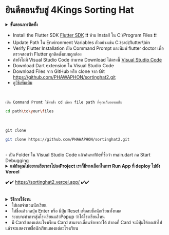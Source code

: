 

# ยินดีตอนรับสู่ 4Kings Sorting Hat #

<details>
  <summary><strong>ขั้นตอนการติดตั้ง</strong></summary>
</details>

- Install the Flutter SDK [Flutter SDK](https://docs.flutter.dev/get-started/install?gad_source=1&gclid=Cj0KCQjwhtWvBhD9ARIsAOP0GogcIUJGwVoTIPL7Ad6Xa_6qm17uYMxnl_B6hxnsKheH4u2KfqYHrL8aAs0aEALw_wcB&gclsrc=aw.ds)   ❗❗ ห้าม Install ใน C:\Program Files ❗❗
- Update Path ใน Environment Variables ตัวอย่างเช่น C:\src\flutter\bin
- Verify Flutter Installation เปิด Command Prompt และพิมพ์ flutter doctor เพื่อตรวจสอบว่า Flutter ถูกติดตั้งแบบถูกต้อง
- ถ้ายังไม่มี  Visual Studio Code สามารถ Download ได้ตรงนี้ [Visual Studio Code](https://code.visualstudio.com/download)
- Download Dart extension ใน Visual Studio Code
- Download Files จาก GitHub หรือ clone จาก Git https://github.com/PHAWAPHON/sortinghat2.git
- [ดูวิธีเพิ่มเติม](https://docs.flutter.dev/get-started/install/windows/desktop)
 <br>

  `เปิด Command Promt ใช้คำสั่ง cd เลือก file path ที่คุณเก็บอยากเก็บ`
  
   ```bash
   cd path\to\your\files
   ```
   <br>
   
   `git clone`
  
  ```bash
  git clone https://github.com/PHAWAPHON/sortinghat2.git
   ```
  <br>
- เปิด Folder ใน Visual Studio Code แล้วค้นหาfileที่ชื่อว่า main.dart กด Start Debugging
<br>
<details>
  <summary><strong>แต่ถ้าคุณไม่อยากเสียเวลาไปลงProject เราก็มีทางเลือกในการ Run App ที่ deploy ไปยัง Vercel</strong></summary>
</details> 


  ✔️✔️ https://sortinghat2.vercel.app/ ✔️✔️

<br>
<details>
  <summary><strong>วิธีการใช้งาน</strong></summary>
</details
  
- ใส่เลขจำนวนนักเรียน
- ใส่ชื่อแล้วกดปุ่ม Enter หรือ มีปุ่ม Reset เพื่อลบชื่อนักเรียนทั้งหมด
- ระบบจะทำการสุ่มโรงเรียนแล้วPopup ว่าได้โรงเรียนไหน
- มี Card ของแต่ละโรงเรียน Card สามารถเลื่อนซ้ายขวาได้ ถ้ากดที่ Card จะมีปุ่มให้กดเข้าไปแล้วจะแสดงรายชื่อนักเรียนของแต่ละโรงเรียน
